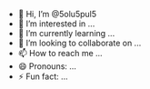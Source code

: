 - 👋 Hi, I’m @5olu5pul5
- 👀 I’m interested in ...
- 🌱 I’m currently learning ...
- 💞️ I’m looking to collaborate on ...
- 📫 How to reach me ...
- 😄 Pronouns: ...
- ⚡ Fun fact: ...
                                                                  
                   
                                                                                   
                                                   
<!---
5olu5pul5/5olu5pul5 is a ✨ special ✨ repository because its `README.md` (this file) appears on your GitHub profile.
You can click the Preview link to take a look at your changes.
--->
